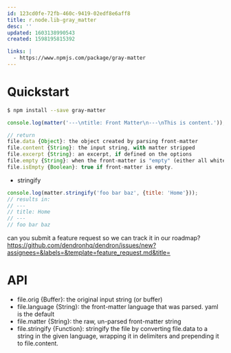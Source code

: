 ```yaml
---
id: 123cd0fe-72fb-460c-9419-02edf8e6aff8
title: r.node.lib-gray_matter
desc: ''
updated: 1603138990543
created: 1598195815392

links: |
  - https://www.npmjs.com/package/gray-matter
---
```

# Quickstart

```bash
$ npm install --save gray-matter

```


```js
console.log(matter('---\ntitle: Front Matter\n---\nThis is content.'));

// return
file.data {Object}: the object created by parsing front-matter
file.content {String}: the input string, with matter stripped
file.excerpt {String}: an excerpt, if defined on the options
file.empty {String}: when the front-matter is "empty" (either all whitespace, nothing at all, or just comments and no data), the original string is set on this property. See #65 for details regarding use case.
file.isEmpty {Boolean}: true if front-matter is empty.
```

- stringify
```js
console.log(matter.stringify('foo bar baz', {title: 'Home'}));
// results in:
// ---
// title: Home
// ---
// foo bar baz

```

can you submit a feature request so we can track it in our roadmap? https://github.com/dendronhq/dendron/issues/new?assignees=&labels=&template=feature_request.md&title=

# API

  * file.orig {Buffer}: the original input string (or buffer)
  * file.language {String}: the front-matter language that was parsed. yaml is the default
  * file.matter {String}: the raw, un-parsed front-matter string
  * file.stringify {Function}: stringify the file by converting file.data to a string in the given language, wrapping it in delimiters and prepending it to file.content.

